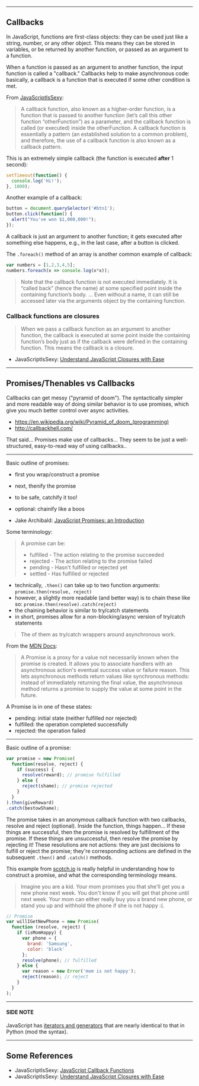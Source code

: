 



--------------------------------------------------------------

## Callbacks
In JavaScript, functions are first-class objects: they can be used just like a string, number,
or any other object.  This means they can be stored in variables, or be returned by another
function, or passed as an argument to a function.

When a function is passed as an argument to another function, the input function is called a 
"callback."  Callbacks help to make asynchronous code: basically, a callback is a function that is executed
if some other condition is met.  

From [JavaScriptIsSexy](http://javascriptissexy.com/understand-javascript-callback-functions-and-use-them/):
> A callback function, also known as a higher-order function, is a function that is passed to another function (let’s call this other function “otherFunction”) as a parameter, and the callback function is called (or executed) inside the otherFunction. A callback function is essentially a pattern (an established solution to a common problem), and therefore, the use of a callback function is also known as a callback pattern.

This is an extremely simple callback (the function is executed **after** 1 second):
```js
setTimeout(function() {
  console.log('Hi!');
}, 1000);
```

Another example of a callback:
```js
button = document.querySelector('#btn1');
button.click(function() {
  alert("You've won $1,000,000!");
});
```

A callback is just an argument to another function; it gets executed after something else 
happens, e.g., in the last case, after a button is clicked.

The `.foreach()` method of an array is another common example of callback:
```js
var numbers = [1,2,3,4,5];
numbers.foreach(x => console.log(x*x));
```

> Note that the callback function is not executed immediately. It is “called back” (hence the name) at some specified point inside the containing function’s body. ... Even without a name, it can still be accessed later via the arguments object by the containing function.

### Callback functions are closures
>When we pass a callback function as an argument to another function, the callback is executed at some point inside the containing function’s body just as if the callback were defined in the containing function. This means the callback is a closure.
* JavaScriptIsSexy: [Understand JavaScript Closures with Ease](http://javascriptissexy.com/understand-javascript-closures-with-ease/)


--------------------------------------------------

## Promises/Thenables vs Callbacks
Callbacks can get messy ("pyramid of doom"). The syntactically simpler and more readable way of doing
similar behavior is to use promises, which give you much better control over async activities.

* https://en.wikipedia.org/wiki/Pyramid_of_doom_(programming)
* http://callbackhell.com/

That said... Promises make use of callbacks... They seem to be just a well-structured, easy-to-read
way of using callbacks..

-------------------------------------------------

Basic outline of promises:
* first you wrap/construct a promise
* next, thenify the promise
* to be safe, catchify it too!
* optional: chainify like a boos

* Jake Archibald: [JavaScript Promises: an Introduction](https://developers.google.com/web/fundamentals/primers/promises)

Some terminology:
> A promise can be:
> * fulfilled - The action relating to the promise succeeded
> * rejected - The action relating to the promise failed
> * pending - Hasn't fulfilled or rejected yet
> * settled - Has fulfilled or rejected

* technically, `.then()` can take up to two function arguments: `promise.then(resolve, reject)`
* however, a slightly more readable (and better way) is to chain these like so: `promise.then(resolve).catch(reject)`
* the chaining behavior is similar to try/catch statements
* in short, promises allow for a non-blocking/async version of try/catch statements

> The of them as try/catch wrappers around asynchronous work.

From the [MDN Docs](https://developer.mozilla.org/en-US/docs/Web/JavaScript/Reference/Global_Objects/Promise):
> A Promise is a proxy for a value not necessarily known when the promise is created. It allows you to associate handlers with an asynchronous action's eventual success value or failure reason. This lets asynchronous methods return values like synchronous methods: instead of immediately returning the final value, the asynchronous method returns a promise to supply the value at some point in the future.

A Promise is in one of these states:
* pending: initial state (neither fulfilled nor rejected)
* fulfilled: the operation completed successfully
* rejected: the operation failed

---------------

Basic outline of a promise:
```js
var promise = new Promise(
  function(resolve, reject) {
    if (success) {
      resolve(reward); // promise fulfilled
    } else {
      reject(shame); // promise rejected
    }
  }
).then(giveReward)
.catch(bestowShame);
```

The promise takes in an anonymous callback function with two callbacks, resolve and 
reject (optional).  Inside the function, things happen... If these things are successful,
then the promise is resolved by fulfillment of the promise.  If these things are unsuccessful,
then resolve the promise by rejecting it!  These resolutions are not actions: they are just
decisions to fulfill or reject the promise; they're corresponding actions are defined in the
subsequent `.then()` and `.catch()` methods.  

This example from [scotch.io](https://scotch.io/tutorials/javascript-promises-for-dummies) is really helpful
in understanding how to construct a promise, and what the corresponding terminology means.

> Imagine you are a kid. Your mom promises you that she'll get you a new phone next week. You don't know if you will get that phone until next week. Your mom can either really buy you a brand new phone, or stand you up and withhold the phone if she is not happy :(.

```js
// Promise
var willIGetNewPhone = new Promise(
  function (resolve, reject) {
    if (isMomHappy) {
      var phone = {
        brand: 'Samsung',
        color: 'black'
      };
      resolve(phone); // fulfilled
    } else {
      var reason = new Error('mom is not happy');
      reject(reason); // reject
    }
  }
);
```

-------------

#### SIDE NOTE
JavaScript has [iterators and generators](https://developer.mozilla.org/en-US/docs/Web/JavaScript/Guide/Iterators_and_Generators#Generators)
that are nearly identical to that in Python (mod the syntax).

----------------------------------------------------------------




## Some References
* JavaScriptIsSexy: [JavaScript Callback Functions](http://javascriptissexy.com/understand-javascript-callback-functions-and-use-them/)
* JavaScriptIsSexy: [Understand JavaScript Closures with Ease](http://javascriptissexy.com/understand-javascript-closures-with-ease/)
